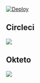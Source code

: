 

[![Deploy](https://www.herokucdn.com/deploy/button.svg)](https://heroku.com/deploy?template=https://github.com/kadir008/kcvbnm)

## Circleci
<a href="https://circleci.com/"><img src="https://img.shields.io/badge/CircleCi%20Deploy-red?style=for-the-badge&logo=circleci"/></a>

## Okteto
<a href="https://cloud.okteto.com/deploy?repository=https://github.com/kadir008/kcvbnm"><img src="https://img.shields.io/badge/Deploy%20To%20Okteto-informational?style=for-the-badge&logo=Okteto"/></a>
